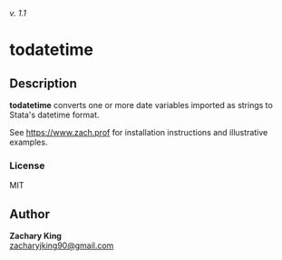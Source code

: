 _v. 1.1_  

todatetime
============================================================

Description
-----------

**todatetime** converts one or more date variables imported as strings to Stata's datetime format.

See https://www.zach.prof for installation instructions and illustrative examples.

### License
MIT

Author
------

**Zachary King**  
zacharyjking90@gmail.com  
